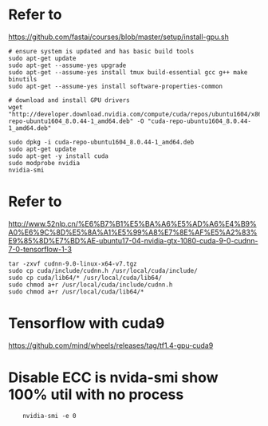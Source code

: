 # Refer to
https://github.com/fastai/courses/blob/master/setup/install-gpu.sh

    # ensure system is updated and has basic build tools
    sudo apt-get update
    sudo apt-get --assume-yes upgrade
    sudo apt-get --assume-yes install tmux build-essential gcc g++ make binutils
    sudo apt-get --assume-yes install software-properties-common

    # download and install GPU drivers
    wget "http://developer.download.nvidia.com/compute/cuda/repos/ubuntu1604/x86_64/cuda-repo-ubuntu1604_8.0.44-1_amd64.deb" -O "cuda-repo-ubuntu1604_8.0.44-1_amd64.deb"

    sudo dpkg -i cuda-repo-ubuntu1604_8.0.44-1_amd64.deb
    sudo apt-get update
    sudo apt-get -y install cuda
    sudo modprobe nvidia
    nvidia-smi
    
# Refer to 
http://www.52nlp.cn/%E6%B7%B1%E5%BA%A6%E5%AD%A6%E4%B9%A0%E6%9C%8D%E5%8A%A1%E5%99%A8%E7%8E%AF%E5%A2%83%E9%85%8D%E7%BD%AE-ubuntu17-04-nvidia-gtx-1080-cuda-9-0-cudnn-7-0-tensorflow-1-3
    
    tar -zxvf cudnn-9.0-linux-x64-v7.tgz
    sudo cp cuda/include/cudnn.h /usr/local/cuda/include/
    sudo cp cuda/lib64/* /usr/local/cuda/lib64/
    sudo chmod a+r /usr/local/cuda/include/cudnn.h
    sudo chmod a+r /usr/local/cuda/lib64/*


# Tensorflow with cuda9

https://github.com/mind/wheels/releases/tag/tf1.4-gpu-cuda9


# Disable ECC is nvida-smi show 100% util with no process
        nvidia-smi -e 0
